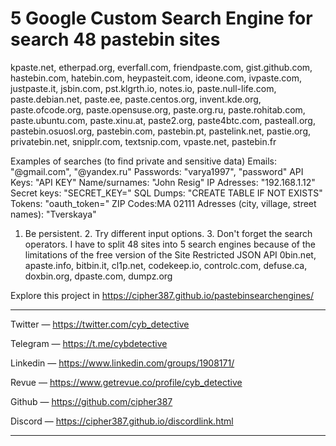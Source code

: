 <h1>5 Google Custom Search Engine for search 48 pastebin sites</h1>

kpaste.net, etherpad.org, everfall.com, friendpaste.com, gist.github.com, hastebin.com, hatebin.com, heypasteit.com, ideone.com, ivpaste.com, justpaste.it, jsbin.com, pst.klgrth.io, notes.io, paste.null-life.com, paste.debian.net, paste.ee, paste.centos.org, invent.kde.org, paste.ofcode.org, paste.opensuse.org, paste.org.ru, paste.rohitab.com, paste.ubuntu.com, paste.xinu.at, paste2.org, paste4btc.com, pasteall.org, pastebin.osuosl.org, pastebin.com, pastebin.pt, pastelink.net, pastie.org, privatebin.net, snipplr.com, textsnip.com, vpaste.net, pastebin.fr



Examples of searches (to find private and sensitive data)
Emails: "@gmail.com", "@yandex.ru"
Passwords: "varya1997", "password"
API Keys: "API KEY"
Name/surnames: "John Resig"
IP Adresses: "192.168.1.12"
Secret keys: "SECRET_KEY="
SQL Dumps: "CREATE TABLE IF NOT EXISTS"
Tokens: "oauth_token="
ZIP Codes:MA 02111
Adresses (city, village, street names): "Tverskaya"
1. Be persistent. 2. Try different input options. 3. Don't forget the search operators.
I have to split 48 sites into 5 search engines because of the limitations of the free version of the Site Restricted JSON API
0bin.net, apaste.info, bitbin.it, cl1p.net, codekeep.io, controlc.com, defuse.ca, doxbin.org, dpaste.com, dumpz.org








Explore this project in https://cipher387.github.io/pastebinsearchengines/


<hr>

Twitter — https://twitter.com/cyb_detective

Telegram — https://t.me/cybdetective

Linkedin — https://www.linkedin.com/groups/1908171/

Revue — https://www.getrevue.co/profile/cyb_detective

Github — https://github.com/cipher387

Discord — https://cipher387.github.io/discordlink.html

<hr>
